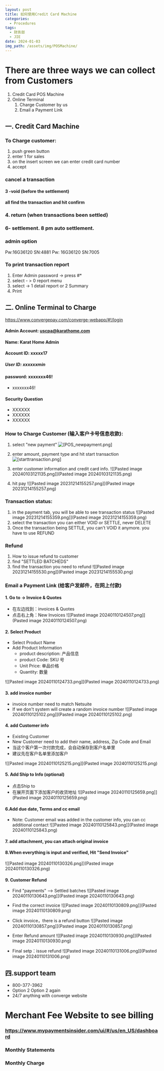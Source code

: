 ```yaml
---
layout: post
title: 如何使用Credit Card Machine
categories:
  - Procedures
tags:
  - 财务部
  - JIE
date: 2024-01-03
img_path: /assets/img/POSMachine/
---
```

# There are three ways we can collect from Customers

1. Credit Card POS Machine
2. Online Terminal 
	1. Charge Customer by us
	2. Email a Payment Link

## 一. Credit Card Machine
### To Charge customer:
1. push green button
2. enter 1 for sales
3. on the insert screen we can enter credit card number
4. accept


### cancel a transaction
#### 3 -void (before the settlement)

#### all find the transaction and hit confirm

### 4. return (when transactions been settled)

### 6- settlement.   8 pm auto settlement.

### admin option
Pw:16G36120    SN:4881
Pw: 16G36120    SN:7005

### To print transaction report

1. Enter Admin password -> press  #*
2. select - > 0  report menu
3. select -> 1 detail report or 2 Summary
4. Print




## 二. Online Terminal to Charge

https://www.convergepay.com/converge-webapp/#!/login
#### Admin Account: uscpa@karathome.com
#### Name: Karat Home Admin

#### Account ID: xxxxx17
##### User ID: xxxxxxmin
#### password: xxxxxxx46!

- xxxxxxx46!



#### Security Question

- XXXXXX
- XXXXXX
- XXXXXX

### How to Charge Customer (输入客户卡号信息收款):


1. select "new payment"
![[POS_newpayment.png]](POS_newpayment.png)

2. enter amount, payment type and hit start transaction
![[starttransaction.png]](starttransaction.png) 

2. enter customer information and credit card info.
![[Pasted image 20240103121135.png]](Pasted image 20240103121135.png)

3. hit pay
![[Pasted image 20231214155257.png]](Pasted image 20231214155257.png)
### Transaction status:

1. in the payment tab, you will be able to see transaction status
![[Pasted image 20231214155359.png]](Pasted image 20231214155359.png)
2. select the transaction you can either VOID or SETTLE, never DELETE
3. Once the transaction being SETTLE, you can't VOID it anymore. you have to use REFUND

### Refund 

1. How to issue refund to customer
2. find "SETTLED BATCHEDS"
3. find the transaction you need to refund 
![[Pasted image 20231214155530.png]](Pasted image 20231214155530.png)


### Email a Payment Link (给客户发邮件，在网上付款)

#### 1. Go to -> Invoice & Quotes

- 在左边找到：invoices & Quotes
- 点击右上角：New Invoices
![[Pasted image 20240110124507.png]](Pasted image 20240110124507.png)
#### 2. Select Product
- Select Product Name 
- Add Product Information
	- product description: 产品信息
	- product Code: SKU 号
	- Unit Price: 单品价格
	- Quantity: 数量

![[Pasted image 20240110124733.png]](Pasted image 20240110124733.png)
####  3. add invoice number
- invoice number need to match Netsuite
- If we don't system will create a random invoice number
![[Pasted image 20240110125102.png]](Pasted image 20240110125102.png)
####  4. add Customer info 
- Existing Customer
- New Customer need to add their name, address, Zip Code and Email
- 当这个客户第一次付款完成，会自动保存到客户名单里
- 建议先在客户名单里添加客户

![[Pasted image 20240110125215.png]](Pasted image 20240110125215.png)
####  5. Add Ship to Info (optional)

- 点击Ship to
- 在展开页面下添加客户的收货地址
![[Pasted image 20240110125659.png]](Pasted image 20240110125659.png)

#### 6.Add due date, Terms and cc email
- Note: Customer email was added in the customer info, you can cc additional contact
![[Pasted image 20240110125843.png]](Pasted image 20240110125843.png)

#### 7. add attachment, you can attach original invoice
#### 8.When everything is input and verified, Hit "Send Invoice"
![[Pasted image 20240110130326.png]](Pasted image 20240110130326.png)
#### 9. Customer Refund
- Find "payments" --> Settled batches
 ![[Pasted image 20240110130643.png]](Pasted image 20240110130643.png)
 
 - Find the correct invoice
 ![[Pasted image 20240110130809.png]](Pasted image 20240110130809.png)

- Click invoice，there is a refund button
![[Pasted image 20240110130857.png]](Pasted image 20240110130857.png)

- Enter Refund amount
![[Pasted image 20240110130930.png]](Pasted image 20240110130930.png)

- Final setp：issue refund 
![[Pasted image 20240110131006.png]](Pasted image 20240110131006.png)




## 四.support team

- 800-377-3962  
- Option 2 Option 2 again  
- 24/7 anything with converge website

# Merchant Fee Website to see billing

### https://www.mypaymentsinsider.com/ui/#/us/en_US/dashboard

### Monthly Statements
### Monthly Charge


